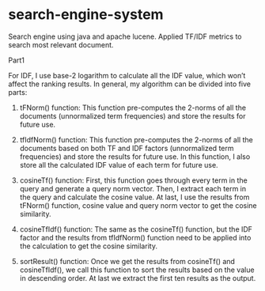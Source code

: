 # search-engine-system
Search engine using java and apache lucene. Applied TF/IDF metrics to search most relevant document.

Part1

For IDF, I use base-2 logarithm to calculate all the IDF value, which won’t affect the ranking results. In general, my algorithm can be divided into five parts:

1. tFNorm() function:
This function pre-computes the 2-norms of all the documents (unnormalized term frequencies) and store the results for future use.

2. tfIdfNorm() function:
This function pre-computes the 2-norms of all the documents based on both TF and IDF factors (unnormalized term frequencies) and store the results for future use. In this function, I also store all the calculated IDF value of each term for future use.  

3. cosineTf() function:
First, this function goes through every term in the query and generate a query norm vector. Then, I extract each term in the query and calculate the cosine value. At last, I use the results from tFNorm() function, cosine value and query norm vector to get the cosine similarity.

4. cosineTfIdf() function:
The same as the cosineTf() function, but the IDF factor and the results from tfIdfNorm() function need to be applied into the calculation to get the cosine similarity.

5. sortResult() function:
Once we get the results from cosineTf() and cosineTfIdf(), we call this function to sort the results based on the value in descending order. At last we extract the first ten results as the output.
